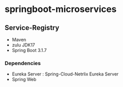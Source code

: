 # springboot-microservices

## Service-Registry 
- Maven 
- zulu JDK17 
- Spring Boot 3.1.7
###  Dependencies 
- Eureka Server : Spring-Cloud-Netrlix Eureka Server
- Spring Web 
